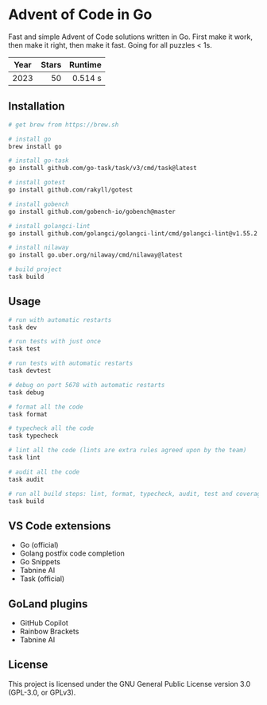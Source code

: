 # Advent of Code in Go

Fast and simple Advent of Code solutions written in Go. First make it work, then make it right, then make it fast. Going for all puzzles < 1s.

| Year | Stars | Runtime |
|---|---:|---:|
| 2023 | 50 | 0.514 s |

## Installation

```sh
# get brew from https://brew.sh

# install go
brew install go

# install go-task
go install github.com/go-task/task/v3/cmd/task@latest

# install gotest 
go install github.com/rakyll/gotest

# install gobench
go install github.com/gobench-io/gobench@master

# install golangci-lint
go install github.com/golangci/golangci-lint/cmd/golangci-lint@v1.55.2

# install nilaway
go install go.uber.org/nilaway/cmd/nilaway@latest

# build project
task build
```

## Usage

```sh
# run with automatic restarts
task dev

# run tests with just once
task test

# run tests with automatic restarts
task devtest

# debug on port 5678 with automatic restarts
task debug

# format all the code
task format

# typecheck all the code
task typecheck

# lint all the code (lints are extra rules agreed upon by the team)
task lint

# audit all the code
task audit

# run all build steps: lint, format, typecheck, audit, test and coverage
task build
```

## VS Code extensions

- Go (official)
- Golang postfix code completion
- Go Snippets
- Tabnine AI
- Task (official)

## GoLand plugins

- GitHub Copilot
- Rainbow Brackets
- Tabnine AI

## License

This project is licensed under the GNU General Public License version 3.0 (GPL-3.0, or GPLv3).

